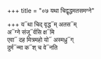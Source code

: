 +++
title = "०७ यथा चिद्वृद्धमतसमग्ने"

+++
य᳓था चिद् वृद्ध᳓म् अतस᳓म्  
अ᳓ग्ने संजू᳓र्वसि क्ष᳓मि  
एवा᳓ दह मित्रमहो यो᳓ अस्मध्रु᳓ग्  
दुर्म᳓न्मा क᳓श् च वे᳓नति